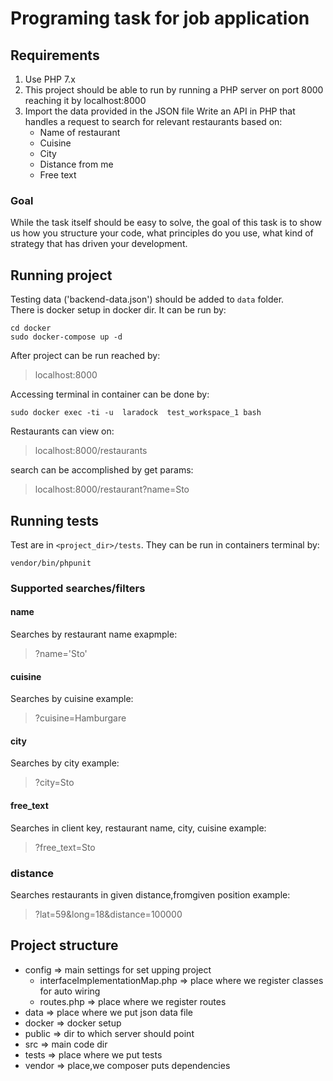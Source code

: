 # Programing task for job application

## Requirements
1. Use PHP 7.x
2. This project should be able to run by running a PHP server on port 8000 reaching it by
localhost:8000
3. Import the data provided in the JSON file
Write an API in PHP that handles a request to search for relevant restaurants based on:
   * Name of restaurant
   * Cuisine
   * City
   * Distance from me
   * Free text
  
### Goal
While the task itself should be easy to solve, the goal of this task is to show us how you
structure your code, what principles do you use, what kind of strategy that has driven your
development.

## Running project
Testing data ('backend-data.json') should be added to `data`  folder.  
There  is docker setup in docker dir.  It can be run by: 
```
cd docker
sudo docker-compose up -d
```

After project can be run reached by:
>localhost:8000

Accessing terminal in container can be done  by:
```
sudo docker exec -ti -u  laradock  test_workspace_1 bash
```

Restaurants can view on:
>localhost:8000/restaurants

search can be accomplished by get params:
>localhost:8000/restaurant?name=Sto

## Running tests
Test are in `<project_dir>/tests`.
They can be run in containers terminal by:
```
vendor/bin/phpunit
```

### Supported searches/filters
#### name
Searches by restaurant name
exapmple:
>?name='Sto'

#### cuisine
Searches by cuisine
example:
>?cuisine=Hamburgare

#### city
Searches by city
example:
>?city=Sto

#### free_text
Searches in client key, restaurant name, city, cuisine
example:
>?free_text=Sto

### distance
Searches restaurants in given distance,fromgiven position
example:
>?lat=59&long=18&distance=100000

## Project structure
* config => main settings for set upping project
  * interfaceImplementationMap.php  => place where we register classes for auto wiring
  * routes.php => place where we register routes
* data => place where we put json data file
* docker => docker setup
* public => dir to which server should point
* src => main code dir
* tests => place where we put tests
* vendor => place,we composer puts dependencies  

